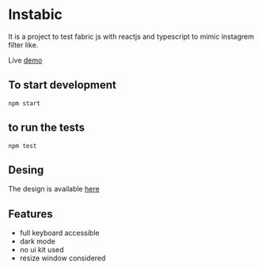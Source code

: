 # Instabic

It is a project to test fabric js with reactjs and typescript to mimic instagrem filter like.

Live [demo](https://karianpour.github.io/instabic/)

## To start development

```
npm start
```

## to run the tests

```
npm test
```

## Desing

The design is available [here](https://miro.com/app/board/o9J_l_GNwCI=/)

## Features

- full keyboard accessible
- dark mode
- no ui kit used
- resize window considered